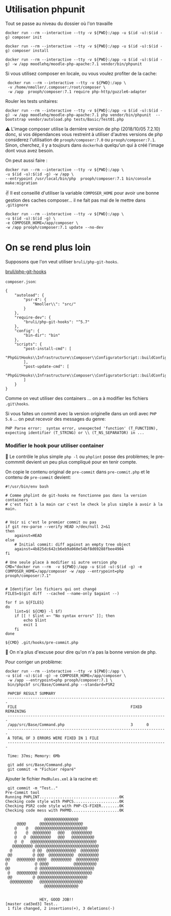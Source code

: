 # Utilisation phpunit


Tout se passe au niveau du dossier où l'on travaille

``` 
docker run --rm --interactive --tty -v ${PWD}:/app -u $(id -u):$(id -g) composer init
```

``` 
docker run --rm --interactive --tty -v ${PWD}:/app -u $(id -u):$(id -g) composer install
```

```
docker run --rm --interactive --tty -v ${PWD}:/app -u $(id -u):$(id -g) -w /app moodlehq/moodle-php-apache:7.1 vendor/bin/phpunit
```
Si vous utilisez composer en locale, ou vous voulez profiter de la cache:
```
 docker run --rm --interactive --tty -v ${PWD}:/app \
 -v /home/nmoller/.composer:/root/composer \
 -w /app  prooph/composer:7.1 require php-http/guzzle6-adapter
```

Rouler les tests unitaires:

```
docker run --rm --interactive --tty -v ${PWD}:/app -u $(id -u):$(id -g) -w /app moodlehq/moodle-php-apache:7.1 php vendor/bin/phpunit  --bootstrap vendor/autoload.php tests/Basic/Test01.php
```

:warning: L'image composer utilise la dernière version de php (2018/10/05 7.2.10) donc, si vos dépendances vous restreint à utiliser d'autres versions de php considerez l'utilisation de `prooph/composer:7.0` ou  `prooph/composer:7.1`. Sinon, cherchez, il y a toujours dans `dockerhub` quelqu'un qui à créé l'image dont vous avez besoin.

On peut aussi faire :
```
docker run --rm --interactive --tty -v ${PWD}:/app \
-u $(id -u):$(id -g) -w /app \
--entrypoint /usr/local/bin/php  prooph/composer:7.1 bin/console make:migration
```

:v: Il est conseillé d'utiliser la variable `COMPOSER_HOME` pour avoir une bonne gestion des caches composer... il ne fait pas mal de le mettre dans `.gitignore`
```
docker run --rm --interactive --tty -v ${PWD}:/app \
-u $(id -u):$(id -g) \
-e COMPOSER_HOME=/app/composer \
-w /app prooph/composer:7.1 update --no-dev
```

# On se rend plus loin
Supposons que l'on veut utiliser `bruli/php-git-hooks`.

[bruli/php-git-hooks](https://packagist.org/packages/bruli/php-git-hooks)

`composer.json`:
```
{
    "autoload": {
        "psr-4": {
            "Nmoller\\": "src/"
        }
    },
    "require-dev": {
        "bruli/php-git-hooks": "^5.7"
    },
    "config": {
        "bin-dir": "bin"
    },
    "scripts": {
        "post-install-cmd": [
            "PhpGitHooks\\Infrastructure\\Composer\\ConfiguratorScript::buildConfig"
        ],
        "post-update-cmd": [
            "PhpGitHooks\\Infrastructure\\Composer\\ConfiguratorScript::buildConfig"
        ]
    }
}
```
Comme on veut utiliser des containers ... on a à modifier les fichiers 
` .git\hooks`.

Si vous faites un commit avec la version originelle dans un ordi avec `PHP 5.6`
... on peut recevoir des messages du genre:
```
PHP Parse error:  syntax error, unexpected 'function' (T_FUNCTION), 
expecting identifier (T_STRING) or \\ (T_NS_SEPARATOR) in ...
```

### Modifier le hook pour utiliser container
:red_circle: Le contrôle le plus simple `php -l` ou `phplint` posse des problèmes; le pre-commmit devient un peu plus compliqué pour en tenir compte.

On copie le contenu original de `pre-commit` dans `pre-commit.php` et le contenu de `pre-commit` devient:
```
#!/usr/bin/env bash

# Comme phplint de git-hooks ne fonctionne pas dans la version containers
# c'est fait à la main car c'est le check le plus simple à avoir à la main.


# Voir si c'est le premier commit ou pas
if git rev-parse --verify HEAD >/dev/null 2>&1
then
    against=HEAD
else
    # Initial commit: diff against an empty tree object
    against=4b825dc642cb6eb9a060e54bf8d69288fbee4904
fi

# Une seule place à modifier si autre version php 
CMD="docker run --rm  -v ${PWD}:/app -u $(id -u):$(id -g) -e COMPOSER_HOME=/app/composer -w /app --entrypoint=php prooph/composer:7.1"


# Identifier les fichiers qui ont changé
FILES=$(git diff  --cached --name-only $againt --)

for f in ${FILES}
do
    lint=$( ${CMD} -l $f)
    if [[ ! $lint =~ "No syntax errors" ]]; then
        echo $lint
        exit 1
    fi
done

${CMD} .git/hooks/pre-commit.php
```

:tada: On n'a plus d'excuse pour dire qu'on n'a pas la bonne version de php.

Pour corriger un problème:
```
docker run --rm --interactive --tty -v ${PWD}:/app \
-u $(id -u):$(id -g) -e COMPOSER_HOME=/app/composer \
 -w /app --entrypoint=php prooph/composer:7.1 \
 bin/phpcbf src/Base/Command.php --standard=PSR2

 PHPCBF RESULT SUMMARY
 ----------------------------------------------------------------------
 FILE                                                  FIXED  REMAINING
 ----------------------------------------------------------------------
 /app/src/Base/Command.php                             3      0
 ----------------------------------------------------------------------
 A TOTAL OF 3 ERRORS WERE FIXED IN 1 FILE
 ----------------------------------------------------------------------

 Time: 37ms; Memory: 6Mb

 git add src/Base/Command.php
 git commit -m "Fichier réparé"
 ```
Ajouter le fichier `PmdRules.xml` à la racine et:

 ```
  git commit -m "Test.."
 Pre-Commit tool
 Running PHPLINT...................................0K
 Checking code style with PHPCS....................0K
 Checking PSR2 code style with PHP-CS-FIXER........0K
 Checking code mess with PHPMD.....................0K

                  @@@@@@@@@@@@@@@
      @@@@      @@@@@@@@@@@@@@@@@@@
     @    @   @@@@@@@@@@@@@@@@@@@@@@@
     @    @  @@@@@@@@   @@@   @@@@@@@@@
     @   @  @@@@@@@@@   @@@   @@@@@@@@@@
     @  @   @@@@@@@@@@@@@@@@@@@@@@@@@@@@@
    @@@@@@@@@ @@@@@@@@@@@@@@@@@@@@@@@@@@@@
   @         @ @@  @@@@@@@@@@@@@  @@@@@@@@
  @@         @ @@@  @@@@@@@@@@@  @@@@@@@@@
 @@   @@@@@@@@ @@@@  @@@@@@@@@  @@@@@@@@@@
 @            @ @@@@           @@@@@@@@@@
 @@           @ @@@@@@@@@@@@@@@@@@@@@@@@
  @   @@@@@@@@@ @@@@@@@@@@@@@@@@@@@@@@@
  @@         @ @@@@@@@@@@@@@@@@@@@@@@
   @@@@@@@@@@   @@@@@@@@@@@@@@@@@@@
                  @@@@@@@@@@@@@@@
         

                HEY, GOOD JOB!!       
 [master cad3ed3] Test..
  1 file changed, 2 insertions(+), 3 deletions(-)
 ```
